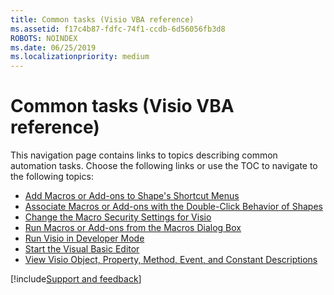 ```yaml
---
title: Common tasks (Visio VBA reference)
ms.assetid: f17c4b87-fdfc-74f1-ccdb-6d56056fb3d8
ROBOTS: NOINDEX
ms.date: 06/25/2019
ms.localizationpriority: medium
---
```



# Common tasks (Visio VBA reference)

<!-- maybe remove the redirect this page?-->

This navigation page contains links to topics describing common automation tasks. Choose the following links or use the TOC to navigate to the following topics:

-  [Add Macros or Add-ons to Shape's Shortcut Menus](../How-to/add-macros-or-add-ons-to-a-shape-s-shortcut-menu.md)  
-  [Associate Macros or Add-ons with the Double-Click Behavior of Shapes](../How-to/associate-macros-or-add-ons-with-the-double-click-behavior-of-shapes.md)    
-  [Change the Macro Security Settings for Visio](../How-to/change-the-macro-settings-for-visio.md)   
-  [Run Macros or Add-ons from the Macros Dialog Box](../How-to/run-macros-or-add-ons-from-the-macros-dialog-box.md) 
-  [Run Visio in Developer Mode](../How-to/run-visio-in-developer-mode.md)   
-  [Start the Visual Basic Editor](../How-to/start-the-visual-basic-editor-visio.md)   
-  [View Visio Object, Property, Method, Event, and Constant Descriptions](../How-to/view-visio-object-property-method-event-and-constant-descriptions.md)



[!include[Support and feedback](~/includes/feedback-boilerplate.md)]